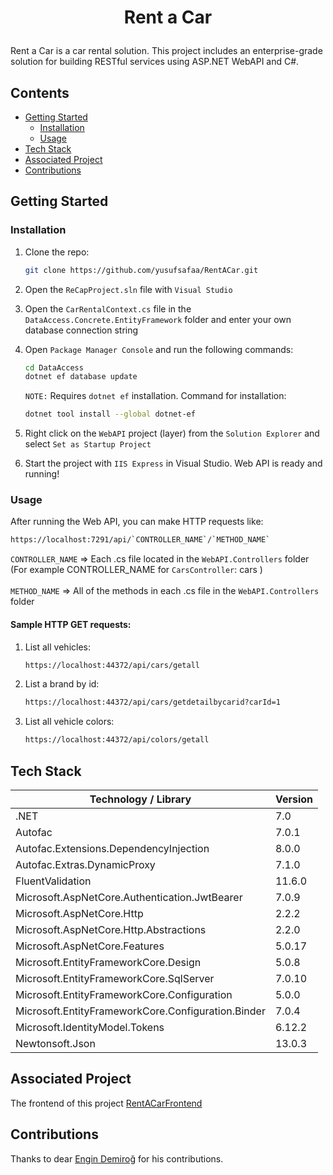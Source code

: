 # <p align="center">Rent a Car</p>
Rent a Car is a car rental solution. This project includes an enterprise-grade solution for building RESTful services using ASP.NET WebAPI and C#.
## Contents
- [Getting Started](#getting-started)
  * [Installation](#installation)
  * [Usage](#usage)
- [Tech Stack](#tech-stack)
- [Associated Project](#associated-project)
- [Contributions](#contributions)

## Getting Started

### Installation

1. Clone the repo:

   ```sh
   git clone https://github.com/yusufsafaa/RentACar.git
   ```
2. Open the `ReCapProject.sln` file with `Visual Studio`
3. Open the `CarRentalContext.cs` file in the `DataAccess.Concrete.EntityFramework` folder and enter your own database connection string
4. Open `Package Manager Console` and run the following commands:

   ```sh
   cd DataAccess
   dotnet ef database update
   ```
   `NOTE:` Requires `dotnet ef` installation. Command for installation:
   ```sh
   dotnet tool install --global dotnet-ef
   ```
   
5. Right click on the `WebAPI` project (layer) from the `Solution Explorer` and select `Set as Startup Project` 
6. Start the project with `IIS Express` in Visual Studio. Web API is ready and running!

### Usage
 
After running the Web API, you can make HTTP requests like:
   
   ```sh
   https://localhost:7291/api/`CONTROLLER_NAME`/`METHOD_NAME`
   ```
 
   `CONTROLLER_NAME` => Each .cs file located in the `WebAPI.Controllers` folder (For example CONTROLLER_NAME for `CarsController`: cars )
   <br><br>
   `METHOD_NAME` => All of the methods in each .cs file in the `WebAPI.Controllers` folder
 
#### Sample HTTP GET requests:

1. List all vehicles:
   ```sh
   https://localhost:44372/api/cars/getall
   ```
2. List a brand by id:
   ```sh
   https://localhost:44372/api/cars/getdetailbycarid?carId=1
   ```
3. List all vehicle colors:
   ```sh
   https://localhost:44372/api/colors/getall
   ```

## Tech Stack
| Technology / Library | Version |
| ------------- | ------------- |
| .NET | 7.0 |
| Autofac | 7.0.1 |
| Autofac.Extensions.DependencyInjection | 8.0.0 |
| Autofac.Extras.DynamicProxy | 7.1.0 |
| FluentValidation | 11.6.0 |
| Microsoft.AspNetCore.Authentication.JwtBearer | 7.0.9 |
| Microsoft.AspNetCore.Http | 2.2.2 |
| Microsoft.AspNetCore.Http.Abstractions | 2.2.0 |
| Microsoft.AspNetCore.Features | 5.0.17 |
| Microsoft.EntityFrameworkCore.Design | 5.0.8 |
| Microsoft.EntityFrameworkCore.SqlServer | 7.0.10 |
| Microsoft.EntityFrameworkCore.Configuration | 5.0.0 |
| Microsoft.EntityFrameworkCore.Configuration.Binder | 7.0.4 |
| Microsoft.IdentityModel.Tokens | 6.12.2 |
| Newtonsoft.Json | 13.0.3 |

## Associated Project

The frontend of this project [RentACarFrontend](https://github.com/yusufsafaa/RentACarFrontend)

## Contributions

Thanks to dear [Engin Demiroğ](https://github.com/engindemirog) for his contributions.

